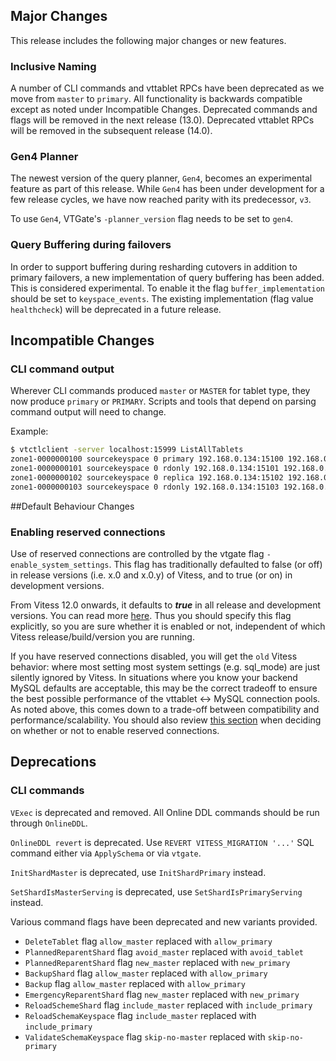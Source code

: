 ## Major Changes

This release includes the following major changes or new features.

### Inclusive Naming
A number of CLI commands and vttablet RPCs have been deprecated as we move from `master` to `primary`. 
All functionality is backwards compatible except as noted under Incompatible Changes.
Deprecated commands and flags will be removed in the next release (13.0).
Deprecated vttablet RPCs will be removed in the subsequent release (14.0).

### Gen4 Planner
The newest version of the query planner, `Gen4`, becomes an experimental feature as part of this release.
While `Gen4` has been under development for a few release cycles, we have now reached parity with its predecessor, `v3`.

To use `Gen4`, VTGate's `-planner_version` flag needs to be set to `gen4`.

### Query Buffering during failovers
In order to support buffering during resharding cutovers in addition to primary failovers, a new implementation 
of query buffering has been added. 
This is considered experimental. To enable it the flag `buffer_implementation` should be set to `keyspace_events`.
The existing implementation (flag value `healthcheck`) will be deprecated in a future release.

## Incompatible Changes

### CLI command output
Wherever CLI commands produced `master` or `MASTER` for tablet type, they now produce `primary` or `PRIMARY`.
Scripts and tools that depend on parsing command output will need to change.

Example:
```sh
$ vtctlclient -server localhost:15999 ListAllTablets 
zone1-0000000100 sourcekeyspace 0 primary 192.168.0.134:15100 192.168.0.134:17100 [] 2021-09-24T01:12:00Z
zone1-0000000101 sourcekeyspace 0 rdonly 192.168.0.134:15101 192.168.0.134:17101 [] <null>
zone1-0000000102 sourcekeyspace 0 replica 192.168.0.134:15102 192.168.0.134:17102 [] <null>
zone1-0000000103 sourcekeyspace 0 rdonly 192.168.0.134:15103 192.168.0.134:17103 [] <null>
```
##Default Behaviour Changes

### Enabling reserved connections
Use of reserved connections are controlled by the vtgate flag `-enable_system_settings`. This flag has traditionally defaulted to false (or off) in release versions (i.e. x.0 and x.0.y) of Vitess, and to true (or on) in development versions.

From Vitess 12.0 onwards, it defaults to ***true*** in all release and development versions. You can read more [here](https://github.com/vitessio/vitess/issues/9125). Thus you should specify this flag explicitly, so you are sure whether it is enabled or not, independent of which Vitess release/build/version you are running.

If you have reserved connections disabled, you will get the `old` Vitess behavior: where most setting most system settings (e.g. sql_mode) are just silently ignored by Vitess. In situations where you know your backend MySQL defaults are acceptable, this may be the correct tradeoff to ensure the best possible performance of the vttablet <-> MySQL connection pools. As noted above, this comes down to a trade-off between compatibility and performance/scalability. You should also review [this section](https://vitess.io/docs/reference/query-serving/reserved-conn/#number-of-vttablet---mysql-connections) when deciding on whether or not to enable reserved connections.

## Deprecations

### CLI commands
`VExec` is deprecated and removed. All Online DDL commands should be run through `OnlineDDL`.

`OnlineDDL revert` is deprecated. Use `REVERT VITESS_MIGRATION '...'` SQL command either via `ApplySchema` or via `vtgate`.

`InitShardMaster` is deprecated, use `InitShardPrimary` instead.

`SetShardIsMasterServing` is deprecated, use `SetShardIsPrimaryServing` instead.

Various command flags have been deprecated and new variants provided.
* `DeleteTablet` flag `allow_master` replaced with `allow_primary`
* `PlannedReparentShard` flag `avoid_master` replaced with `avoid_tablet`
* `PlannedReparentShard` flag `new_master` replaced with `new_primary`
* `BackupShard` flag `allow_master` replaced with `allow_primary`
* `Backup` flag `allow_master` replaced with `allow_primary`
* `EmergencyReparentShard` flag `new_master` replaced with `new_primary`
* `ReloadSchemeShard` flag `include_master` replaced with `include_primary`
* `ReloadSchemaKeyspace` flag `include_master` replaced with `include_primary`
* `ValidateSchemaKeyspace` flag `skip-no-master` replaced with `skip-no-primary`

